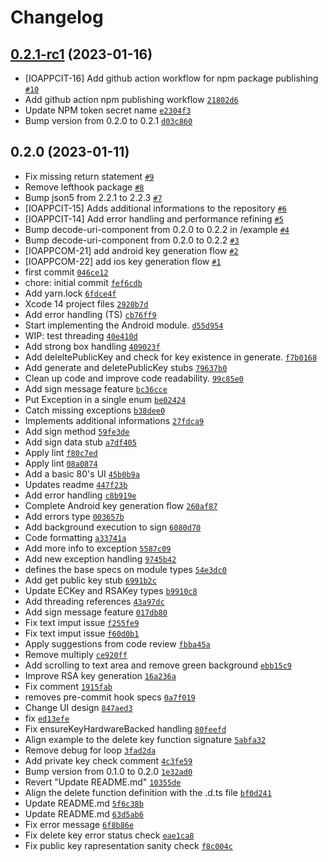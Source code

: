 # Changelog

## [0.2.1-rc1](https://github.com/pagopa/io-react-native-crypto/compare/0.2.0...0.2.1-rc1) (2023-01-16)

- [IOAPPCIT-16] Add github action workflow for npm package publishing [`#10`](https://github.com/pagopa/io-react-native-crypto/pull/10)
- Add github action npm publishing workflow [`21802d6`](https://github.com/pagopa/io-react-native-crypto/commit/21802d6217ab69900037f3042d15f6bb93254f64)
- Update NPM token secret name [`e2304f3`](https://github.com/pagopa/io-react-native-crypto/commit/e2304f35609b61961d3fafe674c2e67e8973dac8)
- Bump version from 0.2.0 to 0.2.1 [`d03c860`](https://github.com/pagopa/io-react-native-crypto/commit/d03c8603cc4849063c9881147563a42651d2d259)

## 0.2.0 (2023-01-11)

- Fix missing return statement [`#9`](https://github.com/pagopa/io-react-native-crypto/pull/9)
- Remove lefthook package [`#8`](https://github.com/pagopa/io-react-native-crypto/pull/8)
- Bump json5 from 2.2.1 to 2.2.3 [`#7`](https://github.com/pagopa/io-react-native-crypto/pull/7)
- [IOAPPCIT-15] Adds additional informations to the repository [`#6`](https://github.com/pagopa/io-react-native-crypto/pull/6)
- [IOAPPCIT-14] Add error handling and performance refining [`#5`](https://github.com/pagopa/io-react-native-crypto/pull/5)
- Bump decode-uri-component from 0.2.0 to 0.2.2 in /example [`#4`](https://github.com/pagopa/io-react-native-crypto/pull/4)
- Bump decode-uri-component from 0.2.0 to 0.2.2 [`#3`](https://github.com/pagopa/io-react-native-crypto/pull/3)
- [IOAPPCOM-21] add android key generation flow [`#2`](https://github.com/pagopa/io-react-native-crypto/pull/2)
- [IOAPPCOM-22] add ios key generation flow [`#1`](https://github.com/pagopa/io-react-native-crypto/pull/1)
- first commit [`046ce12`](https://github.com/pagopa/io-react-native-crypto/commit/046ce125b036c0930ce84649df2e07f490454ec7)
- chore: initial commit [`fef6cdb`](https://github.com/pagopa/io-react-native-crypto/commit/fef6cdb5da436b48ed7b977893f63a1d8ba15880)
- Add yarn.lock [`6fdce4f`](https://github.com/pagopa/io-react-native-crypto/commit/6fdce4ff86cfbdd23af5c4086462d64170285574)
- Xcode 14 project files [`2920b7d`](https://github.com/pagopa/io-react-native-crypto/commit/2920b7de522651bdc5cd07d8e7bc52c2f10c034b)
- Add error handling (TS) [`cb76ff9`](https://github.com/pagopa/io-react-native-crypto/commit/cb76ff98acbdc0c9f6d42efccd80967cab0f441d)
- Start implementing the Android module. [`d55d954`](https://github.com/pagopa/io-react-native-crypto/commit/d55d9544eebb3ec15853c1c6701dac1824839c47)
- WIP: test threading [`40e410d`](https://github.com/pagopa/io-react-native-crypto/commit/40e410d0786daf5d579fc41492f3947856112bc4)
- Add strong box handling [`409023f`](https://github.com/pagopa/io-react-native-crypto/commit/409023f1e49959887c0256a2ce8ce0c6db43d683)
- Add deleltePublicKey and check for key existence in generate. [`f7b0168`](https://github.com/pagopa/io-react-native-crypto/commit/f7b01685a09edd35a599b17aa7577f104bb6870e)
- Add generate and deletePublicKey stubs [`79637b0`](https://github.com/pagopa/io-react-native-crypto/commit/79637b078431c6bf6c2698dba58ce811febe21fc)
- Clean up code and improve code readability. [`99c85e0`](https://github.com/pagopa/io-react-native-crypto/commit/99c85e0ed100bb9386f15137357b93452e325872)
- Add sign message feature [`bc36cce`](https://github.com/pagopa/io-react-native-crypto/commit/bc36cce816215e2ccf0ad5ee271132346e57a8d0)
- Put Exception in a single enum [`be02424`](https://github.com/pagopa/io-react-native-crypto/commit/be0242426d6b9dc2fd736343ddefcadc257d18e7)
- Catch missing exceptions [`b38dee0`](https://github.com/pagopa/io-react-native-crypto/commit/b38dee0f9d1bdec37edf304e6add981bff9196af)
- Implements additional informations [`27fdca9`](https://github.com/pagopa/io-react-native-crypto/commit/27fdca997dee5273036f91769377f58cd2d9f277)
- Add sign method [`59fe3de`](https://github.com/pagopa/io-react-native-crypto/commit/59fe3decf924279dba3f495fa4c5d602910c8a06)
- Add sign data stub [`a7df405`](https://github.com/pagopa/io-react-native-crypto/commit/a7df4053b03ef3bf1a8948b06bd4e2461985e92d)
- Apply lint [`f80c7ed`](https://github.com/pagopa/io-react-native-crypto/commit/f80c7ed2e88adaa55aceb82d4e182048d18ab898)
- Apply lint [`08a0874`](https://github.com/pagopa/io-react-native-crypto/commit/08a08743c82e9338429c8a38f5c885b20778079f)
- Add a basic 80's UI [`45b0b9a`](https://github.com/pagopa/io-react-native-crypto/commit/45b0b9af93acb1d0aab0b9bdd1f1d70a6b2e3c33)
- Updates readme [`447f23b`](https://github.com/pagopa/io-react-native-crypto/commit/447f23bf3a16a2a6701635983dd310d8c0e82bc8)
- Add error handling [`c8b919e`](https://github.com/pagopa/io-react-native-crypto/commit/c8b919ef44489c73339e937049af3f80595f7b19)
- Complete Android key generation flow [`260af87`](https://github.com/pagopa/io-react-native-crypto/commit/260af87310dae92c2419bed54ea43032177693cb)
- Add errors type [`003657b`](https://github.com/pagopa/io-react-native-crypto/commit/003657b545fb3445f540b2aca735574ebcd9f437)
- Add background execution to sign [`6080d70`](https://github.com/pagopa/io-react-native-crypto/commit/6080d706f78ae80bc2878edc06327e30116b3e4e)
- Code formatting [`a33741a`](https://github.com/pagopa/io-react-native-crypto/commit/a33741abd7d47e563177482d108edbe1802b01f8)
- Add more info to exception [`5587c09`](https://github.com/pagopa/io-react-native-crypto/commit/5587c0939fc2e88899345110aa48b3ab65442fa6)
- Add new exception handling [`9745b42`](https://github.com/pagopa/io-react-native-crypto/commit/9745b42275b603544ee2ad035bfe69ebf575eaa1)
- defines the base specs on module types [`54e3dc0`](https://github.com/pagopa/io-react-native-crypto/commit/54e3dc012cf1e483e8b603777983acea4195fa9b)
- Add get public key stub [`6991b2c`](https://github.com/pagopa/io-react-native-crypto/commit/6991b2c929a4d51740f91da6ba27f392a2c7b1ec)
- Update ECKey and RSAKey types [`b9910c8`](https://github.com/pagopa/io-react-native-crypto/commit/b9910c8124e55538d0f30f14f0f8796cf182fb35)
- Add threading references [`43a97dc`](https://github.com/pagopa/io-react-native-crypto/commit/43a97dce1583170713a8f92125932e929447f284)
- Add sign message feature [`017db80`](https://github.com/pagopa/io-react-native-crypto/commit/017db8044c61fd36fa6ff027db93f491e073de81)
- Fix text imput issue [`f255fe9`](https://github.com/pagopa/io-react-native-crypto/commit/f255fe98aa11be2fc98d4c7ff3eee9146d37cb11)
- Fix text imput issue [`f60d0b1`](https://github.com/pagopa/io-react-native-crypto/commit/f60d0b1934ba8e25239bb6beeb4e89a0eac6c601)
- Apply suggestions from code review [`fbba45a`](https://github.com/pagopa/io-react-native-crypto/commit/fbba45a5c15ad5d99636d5e02fe64895d953c1dc)
- Remove multiply [`ce920ff`](https://github.com/pagopa/io-react-native-crypto/commit/ce920ff666d5ccb088087da8b02293194f6186f4)
- Add scrolling to text area and remove green background [`ebb15c9`](https://github.com/pagopa/io-react-native-crypto/commit/ebb15c9044e0005603654ff92d77e97f82b3ce33)
- Improve RSA key generation [`16a236a`](https://github.com/pagopa/io-react-native-crypto/commit/16a236a394afad10f4c067a6d9ce14bb05428123)
- Fix comment [`1915fab`](https://github.com/pagopa/io-react-native-crypto/commit/1915fabc6be057d7f2ace174487a564ee30cbaf5)
- removes pre-commit hook specs [`0a7f019`](https://github.com/pagopa/io-react-native-crypto/commit/0a7f019e7c3975d707759d2c89f0e7b6b8c29e78)
- Change UI design [`847aed3`](https://github.com/pagopa/io-react-native-crypto/commit/847aed3b813d0abcec39f1b4d170122f0e4053cc)
- fix [`ed13efe`](https://github.com/pagopa/io-react-native-crypto/commit/ed13efede89f429a711187dbbcf3d9931a0a8439)
- Fix ensureKeyHardwareBacked handling [`80feefd`](https://github.com/pagopa/io-react-native-crypto/commit/80feefd178ee6396c0ef34c88efef8a24ed2b588)
- Align example to the delete key function signature [`5abfa32`](https://github.com/pagopa/io-react-native-crypto/commit/5abfa32702ee2b1f65565146db18c43a6e3ed598)
- Remove debug for loop [`3fad2da`](https://github.com/pagopa/io-react-native-crypto/commit/3fad2dac3ce6985babc046ce4c1eec80ef30cc31)
- Add private key check comment [`4c3fe59`](https://github.com/pagopa/io-react-native-crypto/commit/4c3fe591bf82dff7bffecef4a198042623fe5433)
- Bump version from 0.1.0 to 0.2.0 [`1e32ad0`](https://github.com/pagopa/io-react-native-crypto/commit/1e32ad03cbce5b537d537de130ef6e5e3c2e456d)
- Revert "Update README.md" [`10355de`](https://github.com/pagopa/io-react-native-crypto/commit/10355ded845c27c2265642fbbce996991c4981d4)
- Align the delete function definition with the .d.ts file [`bf0d241`](https://github.com/pagopa/io-react-native-crypto/commit/bf0d241142a88515eb4c7fdf25a0094832833df8)
- Update README.md [`5f6c38b`](https://github.com/pagopa/io-react-native-crypto/commit/5f6c38b75e9dabec4372358f947891cd329cd2f0)
- Update README.md [`63d5ab6`](https://github.com/pagopa/io-react-native-crypto/commit/63d5ab6f07bf140c5a0d421af44aa1e44a792561)
- Fix error message [`6f8b86e`](https://github.com/pagopa/io-react-native-crypto/commit/6f8b86e8a25d9dc11b6a060554ed67906d51cce0)
- Fix delete key error status check [`eae1ca8`](https://github.com/pagopa/io-react-native-crypto/commit/eae1ca85f773243b067f79af1483f70e02132905)
- Fix public key rapresentation sanity check [`f8c004c`](https://github.com/pagopa/io-react-native-crypto/commit/f8c004c7f348a48bd58d2ea05a075d10ea3745e9)
